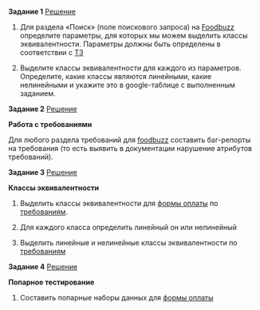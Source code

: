 **Задание 1**   [Решение](https://docs.google.com/spreadsheets/d/1OLOPc8b1n8p47DlsK7N8f-gfHG1gg7e4j-MUKl-ckHI/edit?usp=sharing)

1) Для раздела «Поиск» (поле поискового запроса) на [Foodbuzz](https://test-stand.gb.ru/seminar_stands/foodbuzz/index.html?_ga=2.146087793.417890109.1684060856-132328116.1680087499)    определите параметры, для которых мы можем выделить классы эквивалентности. Параметры должны быть определены в соответствии с [ТЗ](https://docs.google.com/document/d/1-D5HPiVYN1fhEo_eEJVQ1kwkQ_NZd8scymr1YcY1qnA/edit#)

2) Выделите классы эквивалентности для каждого из параметров.
Определите, какие классы являются линейными, какие нелинейными и укажите это в google-таблице с выполненным заданием.

**Задание 2**    [Решение](https://docs.google.com/spreadsheets/d/18U6qgsa-EUQhgZ50AHyw617rcAoDnpZvAO2ntS2WhCU/edit?usp=sharing)

**Работа с требованиями**

Для любого раздела требований для [foodbuzz](https://test-stand.gb.ru/seminar_stands/foodbuzz/index.html)      составить баг-репорты на требования (то есть выявить в документации нарушение атрибутов требований).

**Задание 3**   [Решение](https://docs.google.com/spreadsheets/d/1Uk5GnNXsAUP1fpdfV_XRhd2eYwcMCfZf4Nyrzy7pnKw/edit?usp=sharing)

**Классы эквивалентности**


1) Выделить классы эквивалентности для [формы оплаты](https://test-stand.gb.ru/seminar_stands/payform/index.html) по [требованиям](сhttps://docs.google.com/document/d/1w_yhOU8x9miePJRXe2e-sbAFC0Vy67jsv_e49kBVoEI/edit).

2) Для каждого класса определить линейный он или нелинейный

3) Выделить линейные и нелинейные классы эквивалентности по [требованиям](https://docs.google.com/document/d/11-OVqElQad_hde5sQUtWDSmAP5LS_Bm2WinExOLBtCk/edit)


**Задание 4**   [Решение](https://docs.google.com/spreadsheets/d/16c6VUkj2WUCM4AxASwanDE4gEtg0RNKMmptBHJV9n1A/edit?usp=sharing)



**Попарное тестирование**

1. Составить попарные наборы данных для [формы оплаты](https://test-stand.gb.ru/seminar_stands/payform/index.html?_ga=2.90688410.10880884.1684733144-132328116.1680087499)


